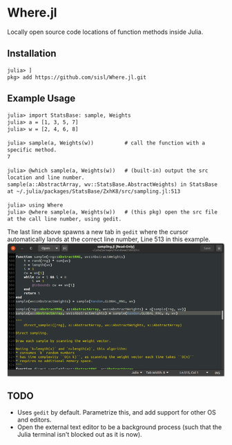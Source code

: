 # Where.jl

Locally open source code locations of function methods inside Julia.

## Installation
```
julia> ]
pkg> add https://github.com/sisl/Where.jl.git
```

## Example Usage

```
julia> import StatsBase: sample, Weights
julia> a = [1, 3, 5, 7]
julia> w = [2, 4, 6, 8]

julia> sample(a, Weights(w))          # call the function with a specific method.
7

julia> @which sample(a, Weights(w))   # (built-in) output the src location and line number.
sample(a::AbstractArray, wv::StatsBase.AbstractWeights) in StatsBase at ~/.julia/packages/StatsBase/ZxhK8/src/sampling.jl:513

julia> using Where
julia> @where sample(a, Weights(w))   # (this pkg) open the src file at the call line number, using gedit.
```
The last line above spawns a new tab in `gedit` where the cursor automatically lands at the correct line number, Line 513 in this example.
![alt text](pics/gedit_ss.png)


## TODO
- Uses `gedit` by default. Parametrize this, and add support for other OS and editors.
- Open the external text editor to be a background process (such that the Julia terminal isn't blocked out as it is now).